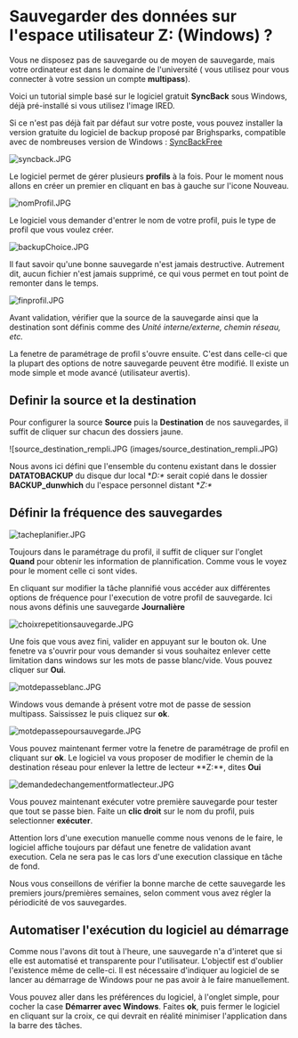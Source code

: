 # Sauvegarder des données sur l'espace utilisateur Z: \(Windows\) ?

Vous ne disposez pas de sauvegarde ou de moyen de sauvegarde, mais votre ordinateur est dans le domaine de l'université \( vous utilisez pour vous connecter à votre session un compte **multipass**\).

Voici un tutorial simple basé sur le logiciel gratuit **SyncBack** sous Windows, déjà pré-installé si vous utilisez l'image IRED.

Si ce n'est pas déjà fait par défaut sur votre poste, vous pouvez installer la version gratuite du logiciel de backup proposé par Brighsparks, compatible avec de nombreuses version de Windows : [SyncBackFree](https://www.2brightsparks.com/freeware/index.html)

![syncback.JPG](../.gitbook/assets/syncback.JPG)

Le logiciel permet de gérer plusieurs **profils** à la fois. Pour le moment nous allons en créer un premier en cliquant en bas à gauche sur l'icone Nouveau.

![nomProfil.JPG](../.gitbook/assets/nomprofil.JPG)

Le logiciel vous demander d'entrer le nom de votre profil, puis le type de profil que vous voulez créer.

![backupChoice.JPG](../.gitbook/assets/backupchoice.JPG)

Il faut savoir qu'une bonne sauvegarde n'est jamais destructive. Autrement dit, aucun fichier n'est jamais supprimé, ce qui vous permet en tout point de remonter dans le temps.

![finprofil.JPG](../.gitbook/assets/finprofil.JPG)

Avant validation, vérifier que la source de la sauvegarde ainsi que la destination sont définis comme des _Unité interne/externe, chemin réseau, etc._

La fenetre de paramétrage de profil s'ouvre ensuite. C'est dans celle-ci que la plupart des options de notre sauvegarde peuvent être modifié. Il existe un mode simple et mode avancé \(utilisateur avertis\).

## Definir la source et la destination

Pour configurer la source **Source** puis la **Destination** de nos sauvegardes, il suffit de cliquer sur chacun des dossiers jaune.

!\[source\_destination\_rempli.JPG \(images/source\_destination\_rempli.JPG\)

Nous avons ici défini que l'ensemble du contenu existant dans le dossier **DATATOBACKUP** du disque dur local **D:\** serait copié dans le dossier **BACKUP\_dunwhich** du l'espace personnel distant **Z:\**

## Définir la fréquence des sauvegardes

![tacheplanifier.JPG](../.gitbook/assets/tacheplanifier.JPG)

Toujours dans le paramétrage du profil, il suffit de cliquer sur l'onglet **Quand** pour obtenir les information de plannification. Comme vous le voyez pour le moment celle ci sont vides.

En cliquant sur modifier la tâche plannifié vous accéder aux différentes options de fréquence pour l'execution de votre profil de sauvegarde. Ici nous avons définis une sauvegarde **Journalière**

![choixrepetitionsauvegarde.JPG](../.gitbook/assets/choixrepetitionsauvegarde.JPG)

Une fois que vous avez fini, valider en appuyant sur le bouton ok. Une fenetre va s'ouvrir pour vous demander si vous souhaitez enlever cette limitation dans windows sur les mots de passe blanc/vide. Vous pouvez cliquer sur **Oui**.

![motdepasseblanc.JPG](../.gitbook/assets/motdepasseblanc.JPG)

Windows vous demande à présent votre mot de passe de session multipass. Saississez le puis cliquez sur **ok**.

![motdepassepoursauvegarde.JPG](../.gitbook/assets/motdepassepoursauvegarde.JPG)

Vous pouvez maintenant fermer votre la fenetre de paramétrage de profil en cliquant sur **ok**. Le logiciel va vous proposer de modifier le chemin de la destination réseau pour enlever la lettre de lecteur **Z:\**, dites **Oui**

![demandedechangementformatlecteur.JPG](../.gitbook/assets/demandedechangementformatlecteur.JPG)

Vous pouvez maintenant exécuter votre première sauvegarde pour tester que tout se passe bien. Faite un **clic droit** sur le nom du profil, puis selectionner **exécuter**.

Attention lors d'une execution manuelle comme nous venons de le faire, le logiciel affiche toujours par défaut une fenetre de validation avant execution. Cela ne sera pas le cas lors d'une execution classique en tâche de fond.

Nous vous conseillons de vérifier la bonne marche de cette sauvegarde les premiers jours/premières semaines, selon comment vous avez régler la périodicité de vos sauvegardes.

## Automatiser l'exécution du logiciel au démarrage

Comme nous l'avons dit tout à l'heure, une sauvegarde n'a d'interet que si elle est automatisé et transparente pour l'utilisateur. L'objectif est d'oublier l'existence même de celle-ci. Il est nécessaire d'indiquer au logiciel de se lancer au démarrage de Windows pour ne pas avoir à le faire manuellement.

Vous pouvez aller dans les préférences du logiciel, à l'onglet simple, pour cocher la case **Démarrer avec Windows**. Faites **ok**, puis fermer le logiciel en cliquant sur la croix, ce qui devrait en réalité minimiser l'application dans la barre des tâches.

